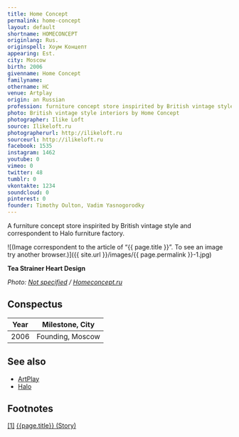 ```yaml
---
title: Home Concept
permalink: home-concept
layout: default
shortname: HOMECONCEPT
originlang: Rus.
originspell: Хоум Концепт
appearing: Est.
city: Moscow
birth: 2006
givenname: Home Concept
familyname:
othername: HC
venue: Artplay
origin: an Russian
profession: furniture concept store inspirited by British vintage style
photo: British vintage style interiors by Home Concept
photographer: Ilike Loft
source: Ilikeloft.ru
photographerurl: http://ilikeloft.ru
sourceurl: http://ilikeloft.ru
facebook: 1535
instagram: 1462
youtube: 0
vimeo: 0
twitter: 48
tumblr: 0
vkontakte: 1234
soundcloud: 0
pinterest: 0
founder: Timothy Oulton, Vadim Yasnogorodky
---
```


A furniture concept store inspirited by British vintage style and correspondent to Halo furniture factory.

![(Image correspondent to the article of “{{ page.title }}”. To see an image try another browser.)]({{ site.url }}/images/{{ page.permalink }}-1.jpg)

**Tea Strainer Heart Design**

*Photo: [Not specified](index) / [Homeconcept.ru](http://www.homeconcept.ru/catalog/product/tea-strainer-heart-design/?OFFER_ID=120700&IMAGE=191849)*

## Сonspectus

|Year|Milestone, City|
|-|-|
|2006|Founding, Moscow|

## See also

+ [ArtPlay](artplay)
+ [Halo](halo)

## Footnotes

[[1]](#a1) <span id="f1"></span> [{{page.title}} (Story)](https://www.facebook.com/pg/homeconceptru/about/?ref=page_internal)
